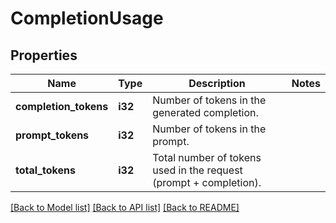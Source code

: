 # CompletionUsage

## Properties

Name | Type | Description | Notes
------------ | ------------- | ------------- | -------------
**completion_tokens** | **i32** | Number of tokens in the generated completion. | 
**prompt_tokens** | **i32** | Number of tokens in the prompt. | 
**total_tokens** | **i32** | Total number of tokens used in the request (prompt + completion). | 

[[Back to Model list]](../README.md#documentation-for-models) [[Back to API list]](../README.md#documentation-for-api-endpoints) [[Back to README]](../README.md)


